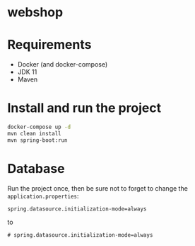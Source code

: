 # webshop

# Requirements
- Docker (and docker-compose)
- JDK 11
- Maven

# Install and run the project
```bash
docker-compose up -d
mvn clean install
mvn spring-boot:run
```

# Database
Run the project once, then be sure not to forget to change the `application.properties`:
```
spring.datasource.initialization-mode=always
```

to
```
# spring.datasource.initialization-mode=always
```